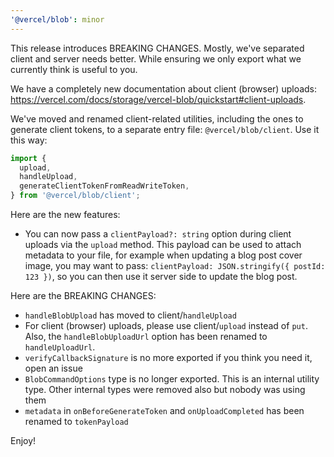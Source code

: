 ```yaml
---
'@vercel/blob': minor
---
```


This release introduces BREAKING CHANGES. Mostly, we've separated client and server needs better. While ensuring we only export what we currently think is useful to you.

We have a completely new documentation about client (browser) uploads: https://vercel.com/docs/storage/vercel-blob/quickstart#client-uploads.

We've moved and renamed client-related utilities, including the ones to generate client tokens, to a separate entry file: `@vercel/blob/client`. Use it this way:

```ts
import {
  upload,
  handleUpload,
  generateClientTokenFromReadWriteToken,
} from '@vercel/blob/client';
```

Here are the new features:

- You can now pass a `clientPayload?: string` option during client uploads via the `upload` method. This payload can be used to attach metadata to your file, for example when updating a blog post cover image, you may want to pass: `clientPayload: JSON.stringify({ postId: 123 })`, so you can then use it server side to update the blog post.

Here are the BREAKING CHANGES:

- `handleBlobUpload` has moved to client/`handleUpload`
- For client (browser) uploads, please use client/`upload` instead of `put`. Also, the `handleBlobUploadUrl` option has been renamed to `handleUploadUrl`.
- `verifyCallbackSignature` is no more exported if you think you need it, open an issue
- `BlobCommandOptions` type is no longer exported. This is an internal utility type. Other internal types were removed also but nobody was using them
- `metadata` in `onBeforeGenerateToken` and `onUploadCompleted` has been renamed to `tokenPayload`

Enjoy!
